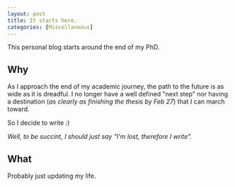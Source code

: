 ```yaml
---
layout: post
title: It starts here.
categories: [Miscellaneous]
---
```


This personal blog starts around the end of my PhD.

## Why
As I approach the end of my academic journey, the path to the future is as wide as it is dreadful. I no longer have a well defined "next step" nor having a destination (_as clearly as finishing the thesis by Feb 27_) that I can march toward.<br>

So I decide to write :) <br>

_Well, to be succint, I should just say "I'm lost, therefore I write"._

## What
Probably just updating my life.

